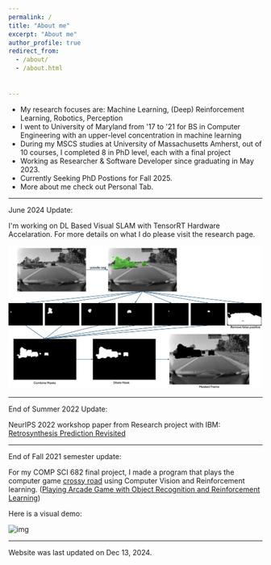 ```yaml
---
permalink: /
title: "About me"
excerpt: "About me"
author_profile: true
redirect_from: 
  - /about/
  - /about.html


--- 
```


- My research focuses are: Machine Learning, (Deep) Reinforcement Learning, Robotics, Perception
- I went to University of Maryland from '17 to '21 for BS in Computer Engineering with an upper-level concentration in machine learning
- During my MSCS studies at University of Massachusetts Amherst, out of 10 courses, I completed 8 in PhD level, each with a final project
- Working as Researcher & Software Developer since graduating in May 2023. 
- Currently Seeking PhD Postions for Fall 2025. 
- More about me check out Personal Tab.

---

June 2024 Update: 

I'm working on DL Based Visual SLAM with TensorRT Hardware Accelaration. For more details on what I do please visit the research page. 

![img](images/yolo_mask.png)

---
End of Summer 2022 Update: 

NeurIPS 2022 workshop paper from Research project with IBM: [Retrosynthesis Prediction Revisited](https://research.ibm.com/publications/retrosynthesis-prediction-revisited)

--- 

End of Fall 2021 semester update: 

For my COMP SCI 682 final project, I made a program that plays the computer game [crossy road](https://www.crossyroad.com/) using Computer Vision and Reinforcement learning. ([Playing Arcade Game with Object Recognition and Reinforcement Learning](https://github.com/h-tu/course_reports/blob/main/grad_projects/682_Final_Paper.pdf))

Here is a visual demo:

![img](images/showcase.gif)

--- 

Website was last updated on Dec 13, 2024. 
